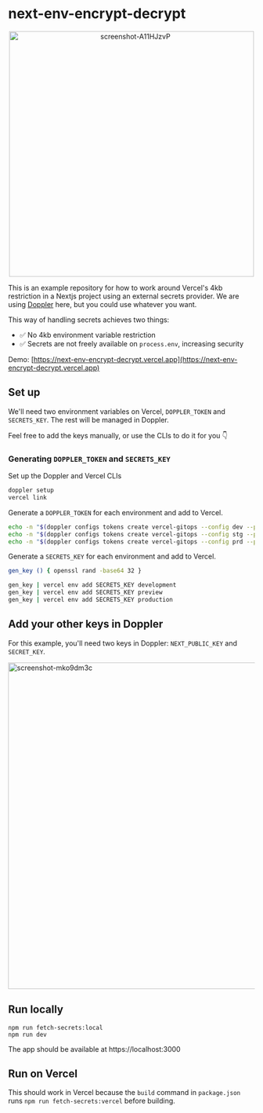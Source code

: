 # next-env-encrypt-decrypt

<p align="center">
<img width="500" alt="screenshot-A11HJzvP" src="https://user-images.githubusercontent.com/10865165/175528229-0c7c0788-3fe1-40bb-8ecf-4b19d8617081.png">
</p>

This is an example repository for how to work around Vercel's 4kb restriction in a Nextjs project using an external secrets provider. We are using [Doppler](https://doppler.com/) here, but you could use whatever you want.

This way of handling secrets achieves two things:

- ✅ No 4kb environment variable restriction
- ✅ Secrets are not freely available on `process.env`, increasing security

Demo: [https://next-env-encrypt-decrypt.vercel.app](https://next-env-encrypt-decrypt.vercel.app)

## Set up

We'll need two environment variables on Vercel, `DOPPLER_TOKEN` and `SECRETS_KEY`. The rest will be managed in Doppler.

Feel free to add the keys manually, or use the CLIs to do it for you 👇

### Generating `DOPPLER_TOKEN` and `SECRETS_KEY` 

Set up the Doppler and Vercel CLIs

```bash
doppler setup
vercel link
```

Generate a `DOPPLER_TOKEN` for each environment and add to Vercel.

```bash
echo -n "$(doppler configs tokens create vercel-gitops --config dev --plain)" | vercel env add DOPPLER_TOKEN development
echo -n "$(doppler configs tokens create vercel-gitops --config stg --plain)" | vercel env add DOPPLER_TOKEN preview
echo -n "$(doppler configs tokens create vercel-gitops --config prd --plain)" | vercel env add DOPPLER_TOKEN production
```

Generate a `SECRETS_KEY` for each environment and add to Vercel.

```bash
gen_key () { openssl rand -base64 32 }

gen_key | vercel env add SECRETS_KEY development
gen_key | vercel env add SECRETS_KEY preview
gen_key | vercel env add SECRETS_KEY production
```

## Add your other keys in Doppler

For this example, you'll need two keys in Doppler: `NEXT_PUBLIC_KEY` and `SECRET_KEY`.

<img width="665" alt="screenshot-mko9dm3c" src="https://user-images.githubusercontent.com/10865165/175525864-a102b549-71c2-4dd6-ad1b-5e4e6c60e3fb.png">

## Run locally

```
npm run fetch-secrets:local
npm run dev
```

The app should be available at https://localhost:3000


## Run on Vercel

This should work in Vercel because the `build` command in `package.json` runs `npm run fetch-secrets:vercel` before building.
